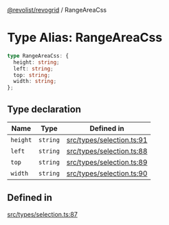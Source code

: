 [@revolist/revogrid](README.md) / RangeAreaCss

# Type Alias: RangeAreaCss

```ts
type RangeAreaCss: {
  height: string;
  left: string;
  top: string;
  width: string;
};
```

## Type declaration

| Name | Type | Defined in |
| ------ | ------ | ------ |
| `height` | `string` | [src/types/selection.ts:91](https://github.com/revolist/revogrid/blob/ff1c29109648eb0543e674392be7b9af90d92acc/src/types/selection.ts#L91) |
| `left` | `string` | [src/types/selection.ts:88](https://github.com/revolist/revogrid/blob/ff1c29109648eb0543e674392be7b9af90d92acc/src/types/selection.ts#L88) |
| `top` | `string` | [src/types/selection.ts:89](https://github.com/revolist/revogrid/blob/ff1c29109648eb0543e674392be7b9af90d92acc/src/types/selection.ts#L89) |
| `width` | `string` | [src/types/selection.ts:90](https://github.com/revolist/revogrid/blob/ff1c29109648eb0543e674392be7b9af90d92acc/src/types/selection.ts#L90) |

## Defined in

[src/types/selection.ts:87](https://github.com/revolist/revogrid/blob/ff1c29109648eb0543e674392be7b9af90d92acc/src/types/selection.ts#L87)
